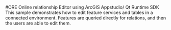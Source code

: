 #ORE
Online relationship Editor using ArcGIS Appstudio/ Qt Runtime SDK
This sample demonstrates how to edit feature services and tables in a connected environment. Features are queried directly for relations, and then the users are able to edit them.